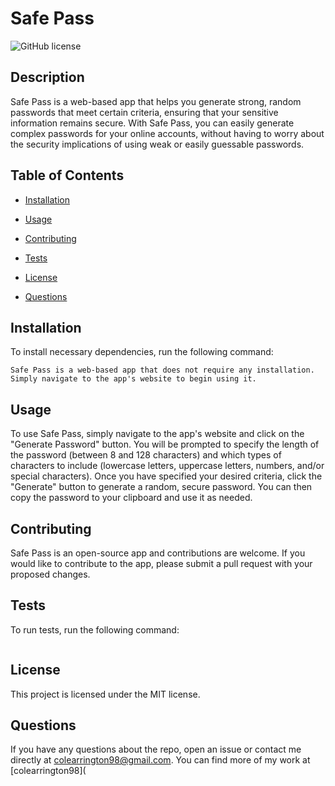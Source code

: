 # Safe Pass
![GitHub license](https://img.shields.io/badge/license-MIT-blue.svg) 

## Description

Safe Pass is a web-based app that helps you generate strong, random passwords that meet certain criteria, ensuring that your sensitive information remains secure. With Safe Pass, you can easily generate complex passwords for your online accounts, without having to worry about the security implications of using weak or easily guessable passwords. 
## Table of Contents

* [Installation](#installation)

* [Usage](#usage)

* [Contributing](#contributing)

* [Tests](#tests)


* [License](#license)

* [Questions](#questions)

## Installation

To install necessary dependencies, run the following command:

```
Safe Pass is a web-based app that does not require any installation. Simply navigate to the app's website to begin using it. 
```

## Usage

To use Safe Pass, simply navigate to the app's website and click on the "Generate Password" button. You will be prompted to specify the length of the password (between 8 and 128 characters) and which types of characters to include (lowercase letters, uppercase letters, numbers, and/or special characters). Once you have specified your desired criteria, click the "Generate" button to generate a random, secure password. You can then copy the password to your clipboard and use it as needed.

## Contributing

Safe Pass is an open-source app and contributions are welcome. If you would like to contribute to the app, please submit a pull request with your proposed changes.

## Tests

To run tests, run the following command:

```

```

## License

This project is licensed under the MIT license.

## Questions

If you have any questions about the repo, open an issue or contact me directly at colearrington98@gmail.com. You can find more of my work at [colearrington98](